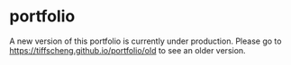 # portfolio

A new version of this portfolio is currently under production. Please go to https://tiffscheng.github.io/portfolio/old to see an older version.
